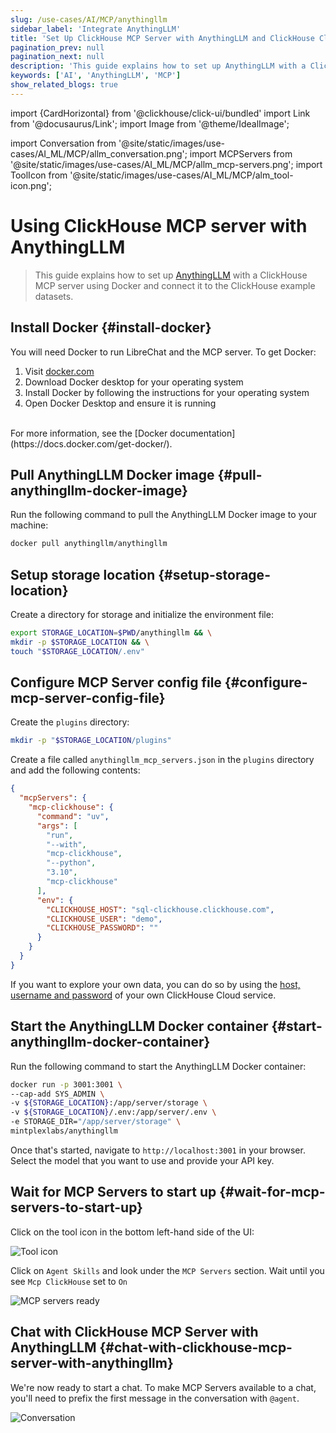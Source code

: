 ```yaml
---
slug: /use-cases/AI/MCP/anythingllm
sidebar_label: 'Integrate AnythingLLM'
title: 'Set Up ClickHouse MCP Server with AnythingLLM and ClickHouse Cloud'
pagination_prev: null
pagination_next: null
description: 'This guide explains how to set up AnythingLLM with a ClickHouse MCP server using Docker.'
keywords: ['AI', 'AnythingLLM', 'MCP']
show_related_blogs: true
---
```


import {CardHorizontal} from '@clickhouse/click-ui/bundled'
import Link from '@docusaurus/Link';
import Image from '@theme/IdealImage';

import Conversation from '@site/static/images/use-cases/AI_ML/MCP/allm_conversation.png';
import MCPServers from '@site/static/images/use-cases/AI_ML/MCP/allm_mcp-servers.png';
import ToolIcon from '@site/static/images/use-cases/AI_ML/MCP/alm_tool-icon.png';

# Using ClickHouse MCP server with AnythingLLM

> This guide explains how to set up [AnythingLLM](https://anythingllm.com/) with a ClickHouse MCP server using Docker
> and connect it to the ClickHouse example datasets.

<VerticalStepper headerLevel="h2">

## Install Docker {#install-docker}

You will need Docker to run LibreChat and the MCP server. To get Docker:
1. Visit [docker.com](https://www.docker.com/products/docker-desktop)
2. Download Docker desktop for your operating system
3. Install Docker by following the instructions for your operating system
4. Open Docker Desktop and ensure it is running
<br/>
For more information, see the [Docker documentation](https://docs.docker.com/get-docker/).

## Pull AnythingLLM Docker image {#pull-anythingllm-docker-image}

Run the following command to pull the AnythingLLM Docker image to your machine:

```bash
docker pull anythingllm/anythingllm
```

## Setup storage location {#setup-storage-location}

Create a directory for storage and initialize the environment file:

```bash
export STORAGE_LOCATION=$PWD/anythingllm && \
mkdir -p $STORAGE_LOCATION && \
touch "$STORAGE_LOCATION/.env" 
```

## Configure MCP Server config file {#configure-mcp-server-config-file}

Create the `plugins` directory:

```bash
mkdir -p "$STORAGE_LOCATION/plugins"
```

Create a file called `anythingllm_mcp_servers.json` in the `plugins` directory and add the following contents:

```json
{
  "mcpServers": {
    "mcp-clickhouse": {
      "command": "uv",
      "args": [
        "run",
        "--with",
        "mcp-clickhouse",
        "--python",
        "3.10",
        "mcp-clickhouse"
      ],
      "env": {
        "CLICKHOUSE_HOST": "sql-clickhouse.clickhouse.com",
        "CLICKHOUSE_USER": "demo",
        "CLICKHOUSE_PASSWORD": ""
      }
    }
  }
}
```

If you want to explore your own data, you can do so by
using the [host, username and password](https://clickhouse.com/docs/getting-started/quick-start/cloud#connect-with-your-app) 
of your own ClickHouse Cloud service.

## Start the AnythingLLM Docker container {#start-anythingllm-docker-container}

Run the following command to start the AnythingLLM Docker container:

```bash
docker run -p 3001:3001 \
--cap-add SYS_ADMIN \
-v ${STORAGE_LOCATION}:/app/server/storage \
-v ${STORAGE_LOCATION}/.env:/app/server/.env \
-e STORAGE_DIR="/app/server/storage" \
mintplexlabs/anythingllm
```

Once that's started, navigate to `http://localhost:3001` in your browser.
Select the model that you want to use and provide your API key.

## Wait for MCP Servers to start up {#wait-for-mcp-servers-to-start-up}

Click on the tool icon in the bottom left-hand side of the UI:

<Image img={ToolIcon} alt="Tool icon" size="md"/>

Click on `Agent Skills` and look under the `MCP Servers` section. 
Wait until you see `Mcp ClickHouse` set to `On`

<Image img={MCPServers} alt="MCP servers ready" size="md"/>

## Chat with ClickHouse MCP Server with AnythingLLM {#chat-with-clickhouse-mcp-server-with-anythingllm}

We're now ready to start a chat. 
To make MCP Servers available to a chat, you'll need to prefix the first message in the conversation with `@agent`.

<Image img={Conversation} alt="Conversation" size="md"/>

</VerticalStepper>
